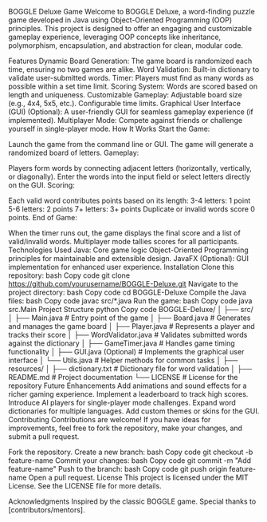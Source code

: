BOGGLE Deluxe Game
Welcome to BOGGLE Deluxe, a word-finding puzzle game developed in Java using Object-Oriented Programming (OOP) principles. This project is designed to offer an engaging and customizable gameplay experience, leveraging OOP concepts like inheritance, polymorphism, encapsulation, and abstraction for clean, modular code.

Features
Dynamic Board Generation: The game board is randomized each time, ensuring no two games are alike.
Word Validation: Built-in dictionary to validate user-submitted words.
Timer: Players must find as many words as possible within a set time limit.
Scoring System: Words are scored based on length and uniqueness.
Customizable Gameplay:
Adjustable board size (e.g., 4x4, 5x5, etc.).
Configurable time limits.
Graphical User Interface (GUI) (Optional): A user-friendly GUI for seamless gameplay experience (if implemented).
Multiplayer Mode: Compete against friends or challenge yourself in single-player mode.
How It Works
Start the Game:

Launch the game from the command line or GUI.
The game will generate a randomized board of letters.
Gameplay:

Players form words by connecting adjacent letters (horizontally, vertically, or diagonally).
Enter the words into the input field or select letters directly on the GUI.
Scoring:

Each valid word contributes points based on its length:
3-4 letters: 1 point
5-6 letters: 2 points
7+ letters: 3+ points
Duplicate or invalid words score 0 points.
End of Game:

When the timer runs out, the game displays the final score and a list of valid/invalid words.
Multiplayer mode tallies scores for all participants.
Technologies Used
Java:
Core game logic
Object-Oriented Programming principles for maintainable and extensible design.
JavaFX (Optional):
GUI implementation for enhanced user experience.
Installation
Clone this repository:
bash
Copy code
git clone https://github.com/yourusername/BOGGLE-Deluxe.git
Navigate to the project directory:
bash
Copy code
cd BOGGLE-Deluxe
Compile the Java files:
bash
Copy code
javac src/*.java
Run the game:
bash
Copy code
java src.Main
Project Structure
python
Copy code
BOGGLE-Deluxe/
│
├── src/
│   ├── Main.java                # Entry point of the game
│   ├── Board.java               # Generates and manages the game board
│   ├── Player.java              # Represents a player and tracks their score
│   ├── WordValidator.java       # Validates submitted words against the dictionary
│   ├── GameTimer.java           # Handles game timing functionality
│   ├── GUI.java (Optional)      # Implements the graphical user interface
│   └── Utils.java               # Helper methods for common tasks
│
├── resources/
│   ├── dictionary.txt           # Dictionary file for word validation
│
├── README.md                    # Project documentation
└── LICENSE                      # License for the repository
Future Enhancements
Add animations and sound effects for a richer gaming experience.
Implement a leaderboard to track high scores.
Introduce AI players for single-player mode challenges.
Expand word dictionaries for multiple languages.
Add custom themes or skins for the GUI.
Contributing
Contributions are welcome! If you have ideas for improvements, feel free to fork the repository, make your changes, and submit a pull request.

Fork the repository.
Create a new branch:
bash
Copy code
git checkout -b feature-name
Commit your changes:
bash
Copy code
git commit -m "Add feature-name"
Push to the branch:
bash
Copy code
git push origin feature-name
Open a pull request.
License
This project is licensed under the MIT License. See the LICENSE file for more details.

Acknowledgments
Inspired by the classic BOGGLE game.
Special thanks to [contributors/mentors].
